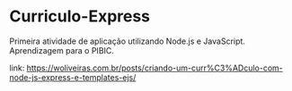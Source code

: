 # Curriculo-Express
Primeira atividade de aplicação utilizando Node.js e JavaScript. Aprendizagem para o PIBIC.

link: https://woliveiras.com.br/posts/criando-um-curr%C3%ADculo-com-node-js-express-e-templates-ejs/